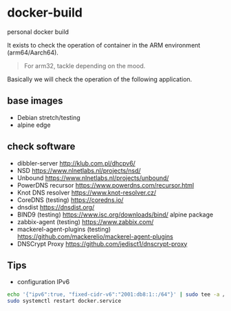 # docker-build

personal docker build

It exists to check the operation of container in the ARM environment (arm64/Aarch64).
> For arm32, tackle depending on the mood.

Basically we will check the operation of the following application.

## base images

- Debian stretch/testing
- alpine edge

## check software

- dibbler-server <http://klub.com.pl/dhcpv6/>
- NSD <https://www.nlnetlabs.nl/projects/nsd/>
- Unbound <https://www.nlnetlabs.nl/projects/unbound/>
- PowerDNS recursor <https://www.powerdns.com/recursor.html>
- Knot DNS resolver <https://www.knot-resolver.cz/>
- CoreDNS (testing) <https://coredns.io/>
- dnsdist <https://dnsdist.org/>
- BIND9 (testing) <https://www.isc.org/downloads/bind/> alpine package
- zabbix-agent (testing) <https://www.zabbix.com/>
- mackerel-agent-plugins (testing) <https://github.com/mackerelio/mackerel-agent-plugins>
- DNSCrypt Proxy <https://github.com/jedisct1/dnscrypt-proxy>

## Tips

- configuration IPv6

```bash
echo '{"ipv6":true, "fixed-cidr-v6":"2001:db8:1::/64"}' | sudo tee -a /etc/docker/daemon.json
sudo systemctl restart docker.service
```
